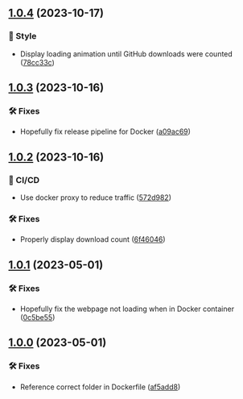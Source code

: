 ## [1.0.4](https://git.griefed.de/Griefed/serverpackcreator-de/compare/1.0.3...1.0.4) (2023-10-17)


### 💈 Style

* Display loading animation until GitHub downloads were counted ([78cc33c](https://git.griefed.de/Griefed/serverpackcreator-de/commit/78cc33c5fcf184ac7f2da8b1fa74713a32077580))

## [1.0.3](https://git.griefed.de/Griefed/serverpackcreator-de/compare/1.0.2...1.0.3) (2023-10-16)


### 🛠 Fixes

* Hopefully fix release pipeline for Docker ([a09ac69](https://git.griefed.de/Griefed/serverpackcreator-de/commit/a09ac69b6f40f5ff2e4d70353ca297e9f8b41e40))

## [1.0.2](https://git.griefed.de/Griefed/serverpackcreator-de/compare/1.0.1...1.0.2) (2023-10-16)


### 🦊 CI/CD

* Use docker proxy to reduce traffic ([572d982](https://git.griefed.de/Griefed/serverpackcreator-de/commit/572d9826b797582ca26e38725f3f31bb14008442))


### 🛠 Fixes

* Properly display download count ([6f46046](https://git.griefed.de/Griefed/serverpackcreator-de/commit/6f46046d950468492763955a339962cbdce7a252))

## [1.0.1](https://git.griefed.de/Griefed/serverpackcreator-de/compare/1.0.0...1.0.1) (2023-05-01)


### 🛠 Fixes

* Hopefully fix the webpage not loading when in Docker container ([0c5be55](https://git.griefed.de/Griefed/serverpackcreator-de/commit/0c5be55d05d7109a9f92c3c097b1431a76f22ab4))

## [1.0.0](https://git.griefed.de/Griefed/serverpackcreator-de/compare/...1.0.0) (2023-05-01)


### 🛠 Fixes

* Reference correct folder in Dockerfile ([af5add8](https://git.griefed.de/Griefed/serverpackcreator-de/commit/af5add8a9e41d92847c13e81123799c2a354e8ef))
